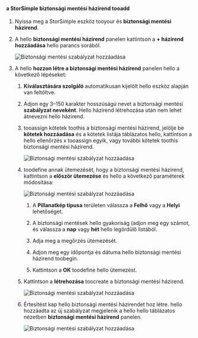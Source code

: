 <!--author=alkohli last changed: 02/10/17-->

#### <a name="tooadd-a-storsimple-backup-policy"></a>a StorSimple biztonsági mentési házirend tooadd

1. Nyissa meg a StorSimple eszköz tooyour és **biztonsági mentési házirend**.

2. A hello **biztonsági mentési házirend** panelen kattintson a **+ házirend hozzáadása** hello parancs sorából.
   
    ![Biztonsági mentési szabályzat hozzáadása](./media/storsimple-8000-add-backup-policy-u2/addbupol1.png)

3. A hello **hozzon létre a biztonsági mentési házirend** panelen hello a következő lépéseket:
   
   1. **Kiválasztására szolgáló** automatikusan kijelölt hello eszköz alapján van feltöltve.
   
   2. Adjon egy 3–150 karakter hosszúságú nevet a biztonsági mentési **szabályzat neveként**. Hello házirend létrehozása után nem lehet átnevezni hello házirend.
       
   3. tooassign kötetek toothis a biztonsági mentési házirend, jelölje be **kötetek hozzáadása** és a kötetek listája táblázatos hello, kattintson a hello ellenőrzés x tooassign egyik, vagy további kötetek toothis biztonsági mentési házirend.

       ![Biztonsági mentési szabályzat hozzáadása](./media/storsimple-8000-add-backup-policy-u2/addbupol2.png)

   4. toodefine annak ütemezését, hogy a biztonsági mentési házirend, kattintson a **először ütemezése** és hello a következő paraméterek módosítása:

       ![Biztonsági mentési szabályzat hozzáadása](./media/storsimple-8000-add-backup-policy-u2/addbupol3.png)

       1. A **Pillanatkép típusa** területen válassza a **Felhő** vagy a **Helyi** lehetőséget.

       2. A biztonsági mentések hello gyakoriság (adjon meg egy számot, és válassza a **nap** vagy **hét** hello legördülő listából.

       3. Adja meg a megőrzés ütemezését.

       4. Adjon meg egy időpontja és dátuma hello biztonsági mentési házirend toobegin.

       5. Kattintson a **OK** toodefine hello ütemezést.

   5. Kattintson a **létrehozása** toocreate a biztonsági mentési házirend.

       ![Biztonsági mentési szabályzat hozzáadása](./media/storsimple-8000-add-backup-policy-u2/addbupol4.png)
   
   6. Értesítést kap hello biztonsági mentési házirendet hoz létre. hello hozzáadta az új szabályzat megjelenik a hello hello táblázatos nézetben **biztonsági mentési házirend** panelen.

       ![Biztonsági mentési szabályzat hozzáadása](./media/storsimple-8000-add-backup-policy-u2/addbupol7.png)

